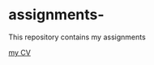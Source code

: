 # assignments-
This repository contains my assignments 

[my CV](https://github.com/C-J-Roche/assignments-/blob/master/CV.md)
